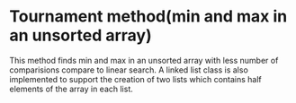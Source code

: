 # Tournament method(min and max in an unsorted array)

This method finds min and max in an unsorted array with less number of comparisions compare to linear search.
A linked list class is also implemented to support the creation of two lists which contains half elements of the array in each list.
